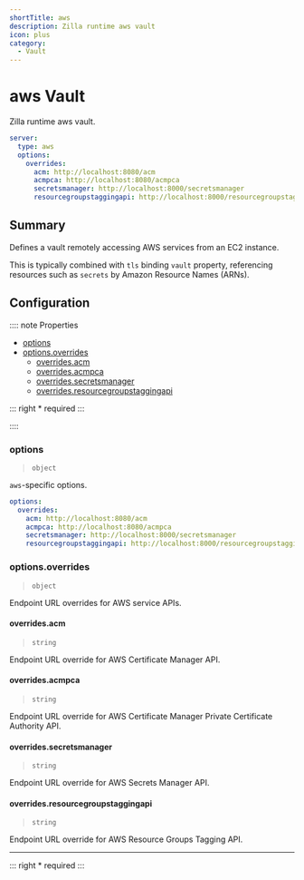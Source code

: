 ```yaml
---
shortTitle: aws
description: Zilla runtime aws vault
icon: plus
category:
  - Vault
---
```


# aws Vault

Zilla runtime aws vault.

```yaml {2}
server:
  type: aws
  options:
    overrides:
      acm: http://localhost:8080/acm
      acmpca: http://localhost:8080/acmpca
      secretsmanager: http://localhost:8000/secretsmanager
      resourcegroupstaggingapi: http://localhost:8000/resourcegroupstaggingapi
```

## Summary

Defines a vault remotely accessing AWS services from an EC2 instance.

This is typically combined with `tls` binding `vault` property, referencing resources such as `secrets` by Amazon Resource Names (ARNs).

## Configuration

:::: note Properties

- [options](#options)
- [options.overrides](#options-overrides)
  - [overrides.acm](#overrides-acm)
  - [overrides.acmpca](#overrides-acmpca)
  - [overrides.secretsmanager](#overrides-secretsmanager)
  - [overrides.resourcegroupstaggingapi](#overrides-resourcegroupstaggingapi)

::: right
\* required
:::

::::

### options

> `object`

`aws`-specific options.

```yaml
options:
  overrides:
    acm: http://localhost:8080/acm
    acmpca: http://localhost:8080/acmpca
    secretsmanager: http://localhost:8000/secretsmanager
    resourcegroupstaggingapi: http://localhost:8000/resourcegroupstaggingapi
```

### options.overrides

> `object`

Endpoint URL overrides for AWS service APIs.

#### overrides.acm

> `string`

Endpoint URL override for AWS Certificate Manager API.

#### overrides.acmpca

> `string`

Endpoint URL override for AWS Certificate Manager Private Certificate Authority API.

#### overrides.secretsmanager

> `string`

Endpoint URL override for AWS Secrets Manager API.

#### overrides.resourcegroupstaggingapi

> `string`

Endpoint URL override for AWS Resource Groups Tagging API.

---

::: right
\* required
:::
